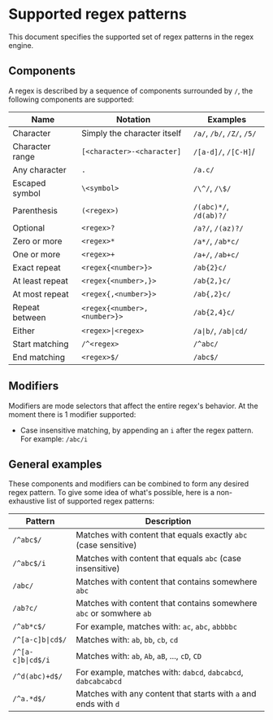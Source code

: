 # Supported regex patterns

This document specifies the supported set of regex patterns in the regex engine.

## Components

A regex is described by a sequence of components surrounded by `/`, the
following components are supported:

Name | Notation | Examples
--- | --- | ---
Character | Simply the character itself | `/a/`, `/b/`, `/Z/`, `/5/`
Character range | `[<character>-<character]` | `/[a-d]/`, `/[C-H]`/
Any character | `.` | `/a.c/`
Escaped symbol | `\<symbol>` | `/\^/`, `/\$/`
Parenthesis | `(<regex>)` | `/(abc)*/`, `/d(ab)?/`
Optional | `<regex>?` | `/a?/`, `/(az)?/`
Zero or more | `<regex>*` | `/a*/`, `/ab*c/`
One or more | `<regex>+` | `/a+/`, `/ab+c/`
Exact repeat | `<regex{<number>}>` | `/ab{2}c/`
At least repeat | `<regex{<number>,}>` | `/ab{2,}c/`
At most repeat | `<regex{,<number>}>` | `/ab{,2}c/`
Repeat between | `<regex{<number>,<number>}>` | `/ab{2,4}c/`
Either | `<regex>\|<regex>` | `/a\|b/`, `/ab\|cd/`
Start matching | `/^<regex>` | `/^abc/`
End matching | `<regex>$/` | `/abc$/`

## Modifiers

Modifiers are mode selectors that affect the entire regex's behavior. At the
moment there is 1 modifier supported:

- Case insensitive matching, by appending an `i` after the regex pattern. For example: `/abc/i`

## General examples

These components and modifiers can be combined to form any desired regex
pattern. To give some idea of what's possible, here is a non-exhaustive list of
supported regex patterns:

Pattern | Description
--- | ---
`/^abc$/` | Matches with content that equals exactly `abc` (case sensitive)
`/^abc$/i` | Matches with content that equals `abc` (case insensitive)
`/abc/` | Matches with content that contains somewhere `abc`
`/ab?c/` | Matches with content that contains somewhere `abc` or somwhere `ab`
`/^ab*c$/` | For example, matches with: `ac`, `abc`, `abbbbc`
`/^[a-c]b\|cd$/` | Matches with: `ab`, `bb`, `cb`, `cd`
`/^[a-c]b\|cd$/i` | Matches with: `ab`, `Ab`, `aB`, ..., `cD`, `CD`
`/^d(abc)+d$/` | For example, matches with: `dabcd`, `dabcabcd`, `dabcabcabcd`
`/^a.*d$/` | Matches with any content that starts with `a` and ends with `d`
